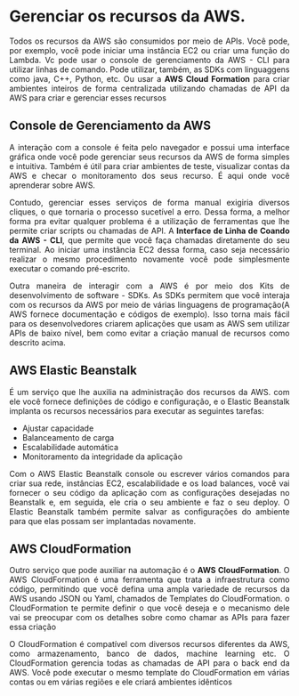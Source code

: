 # Gerenciar os recursos da AWS.

<p align=justify>Todos os recursos da AWS são consumidos por meio de APIs. Você pode, por exemplo, você pode iniciar uma instância EC2 ou criar uma função do Lambda. Vc pode usar o console de gerenciamento da AWS - CLI para utilizar linhas de comando. Pode utilizar, também, as SDKs com linguaggens como java, C++, Python, etc. Ou usar a <b>AWS Cloud Formation</b> para criar ambientes inteiros de forma centralizada utilizando chamadas de API da AWS para criar e gerenciar esses recursos</p>

## Console de Gerenciamento da AWS

<p align=justify>A interação com a console é feita pelo navegador e possui uma interface gráfica onde você pode gerenciar seus recursos da AWS de forma simples e intuitiva. Também é útil para criar ambientes de teste, visualizar contas da AWS e checar o monitoramento dos seus recurso. É aqui onde você aprenderar sobre AWS.</p>

<p align=justify>Contudo, gerenciar esses serviços de forma manual exigiria diversos cliques, o que tornaria o processo sucetível a erro. Dessa forma, a melhor forma pra evitar qualquer problema é a utilização de ferramentas que lhe permite criar scripts ou chamadas de API. A <b>Interface de Linha de Coando da AWS - CLI</b>, que permite que você faça chamadas diretamente do seu terminal. Ao iniciar uma instância EC2 dessa forma, caso seja necessário realizar o mesmo procedimento novamente você pode simplesmente executar o comando pré-escrito.</p>

<p align=justify>Outra maneira de interagir com a AWS é por meio dos Kits de desenvolvimento de software - SDKs. As SDKs permitem que você interaja com os recursos da AWS por meio de várias linguagens de programação(A AWS fornece documentação e códigos de exemplo). Isso torna mais fácil para os desenvolvedores criarem aplicações que usam as AWS sem utilizar APIs de baixo nível, bem como evitar a criação manual de recursos como descrito acima.</p>

## AWS Elastic Beanstalk

<p align=justify>É um serviço que lhe auxilia na administração dos recursos da AWS. com ele você fornece definições de código e configuração, e o Elastic Beanstalk implanta os recursos necessários para executar as seguintes tarefas:</p>

* Ajustar capacidade
* Balanceamento de carga
* Escalabilidade automática
* Monitoramento da integridade da aplicação

<p align=justify>Com o AWS Elastic Beanstalk console ou escrever vários comandos para criar sua rede, instâncias EC2, escalabilidade e os load balances, você vai fornecer o seu código da aplicação com as configurações desejadas no Beanstalk e, em seguida, ele cria o seu ambiente e faz o seu deploy. O Elastic Beanstalk também permite salvar as configurações do ambiente para que elas possam ser implantadas novamente.</p>

## AWS CloudFormation

<p align=justify>Outro serviço que pode auxiliar na automação é o <b>AWS CloudFormation</b>. O AWS CloudFormation é uma ferramenta que trata a infraestrutura como código, permitindo que você defina uma ampla variedade de recursos da AWS usando JSON ou Yaml, chamados de Templates do CloudFormation.  o CloudFormation te permite definir o que você deseja e o mecanismo dele vai se preocupar com os detalhes sobre como chamar as APIs para fazer essa criação</p>

<p align=justify>O CloudFormation é compatível com diversos recursos diferentes da AWS, como armazenamento, banco de dados, machine learning etc. O CloudFormation gerencia todas as chamadas de API para o back end da AWS. Você pode executar o mesmo template do CloudFormation em várias contas ou em várias regiões e ele criará ambientes idênticos</p>